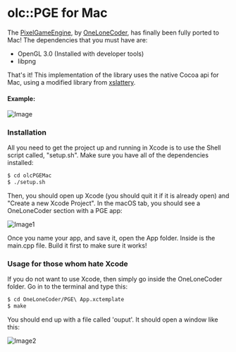 # olc::PGE for Mac

The [PixelGameEngine](https://github.com/OneLoneCoder/olcPixelGameEngine), by [OneLoneCoder](https://onelonecoder.com/), has finally been fully ported to Mac! The dependencies that you must have are:

  - OpenGL 3.0 (Installed with developer tools)
  - libpng

That's it! This implementation of the library uses the native Cocoa api for Mac, using a modified library from [xslattery](https://github.com/xslattery/Cocoa-OpenGL-Windowing-Lib).

#### Example:

![Image](https://i.ibb.co/HDXmhJw/Screen-Shot-2019-08-12-at-11-00-41-PM.png)

### Installation

All you need to get the project up and running in Xcode is to use the Shell script called, "setup.sh". Make sure you have all of the dependencies installed:

```sh
$ cd olcPGEMac
$ ./setup.sh
```
Then, you should open up Xcode (you should quit it if it is already open) and "Create a new Xcode Project". In the macOS tab, you should see a OneLoneCoder section with a PGE app:

![Image1](https://i.ibb.co/g4pBXQn/Screen-Shot-2019-07-29-at-10-53-33-PM.png)

Once you name your app, and save it, open the App folder. Inside is the main.cpp file. Build it first to make sure it works!

### Usage for those whom hate Xcode

If you do not want to use Xcode, then simply go inside the OneLoneCoder folder. Go in to the terminal and type this:

```sh
$ cd OneLoneCoder/PGE\ App.xctemplate
$ make
```

You should end up with a file called 'ouput'. It should open a window like this:

![Image2](https://i.ibb.co/hsz9SMF/Screen-Shot-2019-08-12-at-11-18-52-PM.png)
